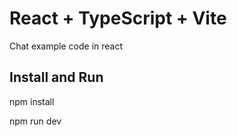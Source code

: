 # React + TypeScript + Vite

Chat example code in react 

## Install and Run

npm install 

npm run dev